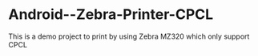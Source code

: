 # Android--Zebra-Printer-CPCL
This is a demo project to print by using Zebra MZ320 which only support CPCL
